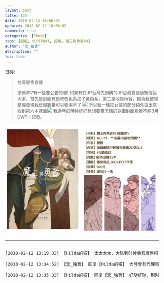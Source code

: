```yaml
---
layout: post
title: 125
date: 2018-02-12 10:06:02
updated: 2018-02-12 10:06:02
comments: true
categories: [Photo]
tags: [超蝠, SUPERBAT, 超蝙, 魔王與勇者AU]
author: "恋_独哲"
description: ""
toc: true
---
```


<p reblogfrom="reblogfrom"  ><a target="_blank" href="http://richinshe.lofter.com/post/1d458e66_123f06ed"  >日寢:</a></p> 
<blockquote> 
 <p>台灣販售宣傳</p> 
 <p>塗鴉本V有一些要公告的喔!!如果有在JP台灣先預購的JP台灣會發通知信給大家，首先是封面有做修改色系成了黃色系，第二是收錄內容，因為我整理整理發現我已經數量可以收兩本了&nbsp;<img src="https://emos.plurk.com/bdb1460b14358c7c92d01459daa51bdd_w20_h20.png"  style="max-width:500px;"  />&nbsp;所以我一樣把女裝的部分額外拉出來收到第六本裡面<img src="https://emos.plurk.com/e347d1a44ecb9a4a798609d61ce1e791_w48_h26.gif"  style="max-width:500px;"  />&nbsp;我過年的時候好好想想要畫怎樣的對圖封面看能不能3月CWT一起發。<br /></p> 
</blockquote>

![](https://raw.githubusercontent.com/alicewish/maple50821/master/img_YW5MWVN1NEpoZFVlNW5Hd0tYUWxwblFSVExIdjVRUEh5S0NjQ3NvUWE5MWhPYTdHUWdPa1hnPT0.jpg)

---

<pre>

[2018-02-12 13:19:33] 【Hilda的喵】 太太太太，大陆到时候会有发售吗？或者是会来参加CP展？

[2018-02-12 13:34:52] 【恋_独哲】 回复【Hilda的喵】 大陸會有代理哦！代理應該都會去CP！也會開淘寶

[2018-02-12 13:35:33] 【Hilda的喵】 回复【恋_独哲】 好哒好哒，到时候去买(｡･ω･｡)ﾉ♡

</pre>